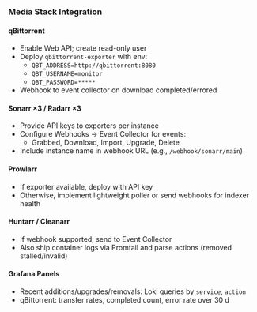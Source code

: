 ### Media Stack Integration

#### qBittorrent
- Enable Web API; create read-only user
- Deploy `qbittorrent-exporter` with env:
  - `QBT_ADDRESS=http://qbittorrent:8080`
  - `QBT_USERNAME=monitor`
  - `QBT_PASSWORD=*****`
- Webhook to event collector on download completed/errored

#### Sonarr ×3 / Radarr ×3
- Provide API keys to exporters per instance
- Configure Webhooks → Event Collector for events:
  - Grabbed, Download, Import, Upgrade, Delete
- Include instance name in webhook URL (e.g., `/webhook/sonarr/main`)

#### Prowlarr
- If exporter available, deploy with API key
- Otherwise, implement lightweight poller or send webhooks for indexer health

#### Huntarr / Cleanarr
- If webhook supported, send to Event Collector
- Also ship container logs via Promtail and parse actions (removed stalled/invalid)

#### Grafana Panels
- Recent additions/upgrades/removals: Loki queries by `service`, `action`
- qBittorrent: transfer rates, completed count, error rate over 30 d
